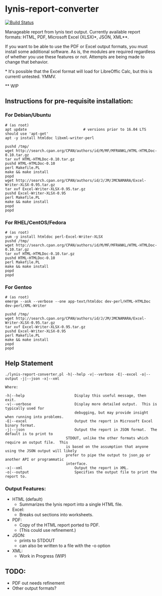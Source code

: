 # lynis-report-converter
[![Build Status](https://travis-ci.org/d4t4king/lynis-report-converter.svg?branch=master)](https://travis-ci.org/d4t4king/lynis-report-converter)

Manageable report from lynis text output. Currently available report formats: HTML, PDF, Microsoft Excel (XLSX)\*, JSON, XML\*\*.

If you want to be able to use the PDF or Excel output formats, you must install some additional software.  As is, the modules are required regardless of whether you use these features or not.  Attempts are being made to change that behavior.

\* It's possible that the Excel format will load for LibreOffic Calc, but this is currentl untested.  YMMV.

\*\* WIP

## Instructions for pre-requisite installation:

### For Debian/Ubuntu
```
# (as root)
apt update							# versions prior to 16.04 LTS should use 'apt-get'
apt -y install htmldoc libxml-writer-perl

pushd /tmp/
wget http://search.cpan.org/CPAN/authors/id/M/MF/MFRANKL/HTML-HTMLDoc-0.10.tar.gz
tar xvf HTML-HTMLDoc-0.10.tar.gz
pushd HTML-HTMLDoc-0.10
perl Makefile.PL
make && make install
popd
wget http://search.cpan.org/CPAN/authors/id/J/JM/JMCNAMARA/Excel-Writer-XLSX-0.95.tar.gz
tar xvf Excel-Writer-XLSX-0.95.tar.gz
pushd Excel-Writer-XLSX-0.95
perl Makefile.PL
make && make install
popd
popd
```
### For RHEL/CentOS/Fedora
```
# (as root)
yum -y install htmldoc perl-Excel-Writer-XLSX
pushd /tmp/
wget http://search.cpan.org/CPAN/authors/id/M/MF/MFRANKL/HTML-HTMLDoc-0.10.tar.gz
tar xvf HTML-HTMLDoc-0.10.tar.gz
pushd HTML-HTMLDoc-0.10
perl Makefile.PL
make && make install
popd
popd
```

### For Gentoo
```
# (as root)
emerge --ask --verbose --one app-text/htmldoc dev-perl/HTML-HTMLDoc dev-perl/XML-Writer

pushd /tmp/
wget http://search.cpan.org/CPAN/authors/id/J/JM/JMCNAMARA/Excel-Writer-XLSX-0.95.tar.gz
tar xvf Excel-Writer-XLSX-0.95.tar.gz
pushd Excel-Writer-XLSX-0.95
perl Makefile.PL
make && make install
popd
popd
```

## Help Statement
```
./lynis-report-converter.pl -h|--help -v|--verbose -E|--excel -o|--output -j|--json -x|--xml

Where:

-h|--help                       Display this useful message, then exit.
-v|--verbose                    Display more detailed output.  This is typically used for
                                debugging, but may provide insight when running into problems.
-E|--excel                      Output the report in Microsoft Excel binary format.
-j|--json						Output the report in JSON format.  The default is to print to 
							STDOUT, unlike the other formats which require an output file.  This 
							is based on the assumption that anyone using the JSON output will likely
							prefer to pipe the output to json_pp or another API or programmatic
							interface.
-x|--xml						Output the report in XML.
-o|--output                     Specifies the output file to print the report to.
```

### Output Features:
* HTML (default)
	* Summarizes the lynis report into a single HTML file.
* Excel:
	* Breaks out sections into worksheets.
* PDF:
	* Copy of the HTML report ported to PDF.
	* (This could use refinement.)
* JSON:
	* prints to STDOUT
	* can also be written to a file with the -o option
* XML:
	* Work in Progress (WIP)

## TODO:
* PDF out needs refinement
* Other output formats?
